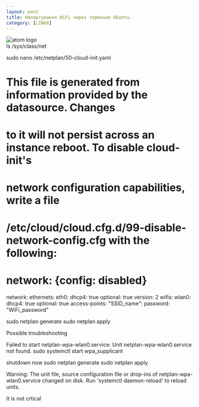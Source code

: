 ```yaml
---
layout: post
title: Налаштування WiFi через термінал Ubuntu.
category: [LINUX]
---
```


![atom logo](/assets/media/rrr.png?style=head)  
ls /sys/class/net

sudo nano /etc/netplan/50-cloud-init.yaml

# This file is generated from information provided by the datasource. Changes
# to it will not persist across an instance reboot. To disable cloud-init's
# network configuration capabilities, write a file
# /etc/cloud/cloud.cfg.d/99-disable-network-config.cfg with the following:
# network: {config: disabled}
network:
    ethernets:
        eth0:
            dhcp4: true
            optional: true
    version: 2
    wifis:
        wlan0:
            dhcp4: true
            optional: true
            access-points:
                "SSID_name":
                    password: "WiFi_password"

sudo netplan generate
sudo netplan apply

Possible troubleshooting

Failed to start netplan-wpa-wlan0.service: Unit netplan-wpa-wlan0.service not found.
sudo systemctl start wpa_supplicant

shutdown now
sudo netplan generate
sudo netplan apply



Warning: The unit file, source configuration file or drop-ins of netplan-wpa-wlan0.service changed on disk. Run 'systemctl daemon-reload' to reload units.

It is not crtical
